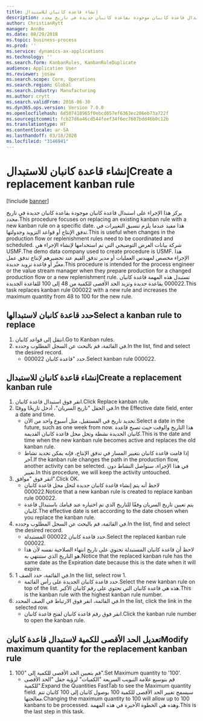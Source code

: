 ```yaml
---
title: إنشاء قاعدة كانبان للاستبدال‬
description: يركز هذا الإجراء على استبدال قاعدة كانبان موجودة بقاعدة كانبان جديدة في تاريخ محدد.
author: ChristianRytt
manager: AnnBe
ms.date: 08/29/2018
ms.topic: business-process
ms.prod: ''
ms.service: dynamics-ax-applications
ms.technology: ''
ms.search.form: KanbanRules, KanbanRuleDuplicate
audience: Application User
ms.reviewer: josaw
ms.search.scope: Core, Operations
ms.search.region: Global
ms.search.industry: Manufacturing
ms.author: crytt
ms.search.validFrom: 2016-06-30
ms.dyn365.ops.version: Version 7.0.0
ms.openlocfilehash: 6d507418965f0ebcd657ef6363ec206eb73a722f
ms.sourcegitcommit: fcb27d6a46cd544feef34f6ec7607bdd46b0c12b
ms.translationtype: HT
ms.contentlocale: ar-SA
ms.lasthandoff: 03/18/2020
ms.locfileid: "3146941"
---
```

# <a name="create-a-replacement-kanban-rule"></a><span data-ttu-id="2b0fa-103">إنشاء قاعدة كانبان للاستبدال‬</span><span class="sxs-lookup"><span data-stu-id="2b0fa-103">Create a replacement kanban rule</span></span>

[!include [banner](../../includes/banner.md)]

<span data-ttu-id="2b0fa-104">يركز هذا الإجراء على استبدال قاعدة كانبان موجودة بقاعدة كانبان جديدة في تاريخ محدد.</span><span class="sxs-lookup"><span data-stu-id="2b0fa-104">This procedure focuses on replacing an existing kanban rule with a new kanban rule on a specific date.</span></span> <span data-ttu-id="2b0fa-105">هذا مفيد عندما يلزم تنسيق التغييرات في تدفق الإنتاج أو قواعد التزويد وجدولتها.</span><span class="sxs-lookup"><span data-stu-id="2b0fa-105">This is useful when changes in the production flow or replenishment rules need to be coordinated and scheduled.</span></span> <span data-ttu-id="2b0fa-106">شركة بيانات العرض التوضيحي التي تم استخدامها لإنشاء الإجراء هي USMF.</span><span class="sxs-lookup"><span data-stu-id="2b0fa-106">The demo data company used to create procedure is USMF.</span></span> <span data-ttu-id="2b0fa-107">هذا الإجراء مخصص لمهندس العمليات أو مدير تدفق القيم عند تحضيرهم لإنتاج تدفق عمل مغيَّر أو قاعدة تزويد جديدة.</span><span class="sxs-lookup"><span data-stu-id="2b0fa-107">This procedure is intended for the process engineer or the value stream manager when they prepare production for a changed production flow or a new replenishment rule.</span></span> <span data-ttu-id="2b0fa-108">تستبدل هذه المهمة قاعدة كانبان 000022 بقاعدة جديدة وتزيد الحد الأقصى للكمية من 48 إلى 100 للقاعدة الجديدة.</span><span class="sxs-lookup"><span data-stu-id="2b0fa-108">This task replaces kanban rule 000022 with a new rule and increases the maximum quantity from 48 to 100 for the new rule.</span></span>


## <a name="select-a-kanban-rule-to-replace"></a><span data-ttu-id="2b0fa-109">حدد قاعدة كانبان لاستبدالها</span><span class="sxs-lookup"><span data-stu-id="2b0fa-109">Select a kanban rule to replace</span></span>
1. <span data-ttu-id="2b0fa-110">انتقل إلى قواعد كانبان.</span><span class="sxs-lookup"><span data-stu-id="2b0fa-110">Go to Kanban rules.</span></span>
2. <span data-ttu-id="2b0fa-111">في القائمة، قم بالبحث عن السجل المطلوب وحدده.</span><span class="sxs-lookup"><span data-stu-id="2b0fa-111">In the list, find and select the desired record.</span></span>
    * <span data-ttu-id="2b0fa-112">حدد "قاعدة كانبان 000022.</span><span class="sxs-lookup"><span data-stu-id="2b0fa-112">Select kanban rule 000022.</span></span>  

## <a name="create-a-replacement-kanban-rule"></a><span data-ttu-id="2b0fa-113">إنشاء قاعدة كانبان للاستبدال‬</span><span class="sxs-lookup"><span data-stu-id="2b0fa-113">Create a replacement kanban rule</span></span>
1. <span data-ttu-id="2b0fa-114">انقر فوق استبدال قاعدة كانبان.</span><span class="sxs-lookup"><span data-stu-id="2b0fa-114">Click Replace kanban rule.</span></span>
2. <span data-ttu-id="2b0fa-115">في الحقل "تاريخ السريان"، أدخل تاريخًا ووقتًا.</span><span class="sxs-lookup"><span data-stu-id="2b0fa-115">In the Effective date field, enter a date and time.</span></span>
    * <span data-ttu-id="2b0fa-116">تحديد تاريخ في المستقبل، مثل أسبوع واحد من الآن.</span><span class="sxs-lookup"><span data-stu-id="2b0fa-116">Select a date in the future, such as one week from now.</span></span> <span data-ttu-id="2b0fa-117">هذا التاريخ والوقت حيث تصبح قاعدة كانبان الجديدة نشطة وتحل محل قاعدة كانبان القديمة.</span><span class="sxs-lookup"><span data-stu-id="2b0fa-117">This is the date and time when the new kanban rule becomes active and replaces the old kanban rule.</span></span>  
    * <span data-ttu-id="2b0fa-118">إذا قامت قاعدة كانبان بتغيير المسار في تدفق الإنتاج، فإنه يمكن تحديد نشاط آخر.</span><span class="sxs-lookup"><span data-stu-id="2b0fa-118">If the kanban rule changes the path in the production flow,  another activity can be selected.</span></span>  <span data-ttu-id="2b0fa-119">في هذا الإجراء، سنواصل النشاط دون تغيير.</span><span class="sxs-lookup"><span data-stu-id="2b0fa-119">In this procedure, we will keep the activity untouched.</span></span>  
3. <span data-ttu-id="2b0fa-120">انقر فوق "موافق".</span><span class="sxs-lookup"><span data-stu-id="2b0fa-120">Click OK.</span></span>
    * <span data-ttu-id="2b0fa-121">لاحظ أنه يتم إنشاء قاعدة كانبان جديدة لتحل محل قاعدة كانبان 000022.</span><span class="sxs-lookup"><span data-stu-id="2b0fa-121">Notice that a new kanban rule is created to replace kanban rule 000022.</span></span>  
    * <span data-ttu-id="2b0fa-122">يتم تعيين تاريخ السريان وفقًا للتاريخ الذي تم اختياره عند قيامك باستبدال قاعدة كانبان.</span><span class="sxs-lookup"><span data-stu-id="2b0fa-122">The effective date is set according to the date chosen when you replace the kanban rule.</span></span>  
4. <span data-ttu-id="2b0fa-123">في القائمة، قم بالبحث عن السجل المطلوب وحدده.</span><span class="sxs-lookup"><span data-stu-id="2b0fa-123">In the list, find and select the desired record.</span></span>
    * <span data-ttu-id="2b0fa-124">حدد قاعدة كانبان 000022 المستبدلة.</span><span class="sxs-lookup"><span data-stu-id="2b0fa-124">Select the replaced kanban rule 000022.</span></span>  
    * <span data-ttu-id="2b0fa-125">لاحظ أن قاعدة كانبان المستبدلة تحتوي على تاريخ انتهاء الصلاحية نفسه لأن هذا هو التاريخ الذي ستنتهي به.</span><span class="sxs-lookup"><span data-stu-id="2b0fa-125">Notice that the replaced kanban rule has the same date as the Expiration date because this is the date when it will expire.</span></span>  
5. <span data-ttu-id="2b0fa-126">في القائمة، حدد الصف 1.</span><span class="sxs-lookup"><span data-stu-id="2b0fa-126">In the list, select row 1.</span></span>
    * <span data-ttu-id="2b0fa-127">حدد قاعدة كانبان الجديدة على رأس القائمة.</span><span class="sxs-lookup"><span data-stu-id="2b0fa-127">Select the new kanban rule on top of the list.</span></span> <span data-ttu-id="2b0fa-128">هذه هي قاعدة كانبان التي تحتوي على رقم كانبان الأكبر.</span><span class="sxs-lookup"><span data-stu-id="2b0fa-128">This is the kanban rule with the highest kanban rule number.</span></span>  
6. <span data-ttu-id="2b0fa-129">في القائمة، انقر فوق الارتباط في الصف المحدد.</span><span class="sxs-lookup"><span data-stu-id="2b0fa-129">In the list, click the link in the selected row.</span></span>
    * <span data-ttu-id="2b0fa-130">انقر فوق رقم قاعدة كانبان لفتح قاعدة كانبان.</span><span class="sxs-lookup"><span data-stu-id="2b0fa-130">Click the kanban rule number to open the kanban rule.</span></span>  

## <a name="modify-maximum-quantity-for-the-replacement-kanban-rule"></a><span data-ttu-id="2b0fa-131">تعديل الحد الأقصى للكمية لاستبدال قاعدة كانبان</span><span class="sxs-lookup"><span data-stu-id="2b0fa-131">Modify maximum quantity for the replacement kanban rule</span></span>
1. <span data-ttu-id="2b0fa-132">قم بتعيين الحد الأقصى للكمية إلى "100".</span><span class="sxs-lookup"><span data-stu-id="2b0fa-132">Set Maximum quantity to '100'.</span></span>
    * <span data-ttu-id="2b0fa-133">قم بتوسيع علامة التبويب السريعة "الكميات" لرؤية حقل "الحد الأقصى للكمية".</span><span class="sxs-lookup"><span data-stu-id="2b0fa-133">Expand the Quantities FastTab to see the Maximum quantity field.</span></span> <span data-ttu-id="2b0fa-134">سيسمح تغيير الحد الأقصى للكمية 100 بوصول كانبان إلى 100 كانبان تتم معالجتها.</span><span class="sxs-lookup"><span data-stu-id="2b0fa-134">Changing the maximum quantity to 100 will allow up to 100 kanbans to be processed.</span></span>    <span data-ttu-id="2b0fa-135">وهذه هي الخطوة الأخيرة في هذه المهمة.</span><span class="sxs-lookup"><span data-stu-id="2b0fa-135">This is the last step in this task.</span></span>  

